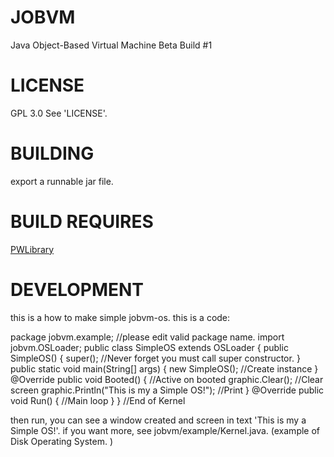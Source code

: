 # JOBVM
Java Object-Based Virtual Machine
Beta Build #1
# LICENSE
GPL 3.0
See 'LICENSE'.
# BUILDING
export a runnable jar file.
# BUILD REQUIRES
[PWLibrary](https://github.com/GodToRun/PWLibrary)
# DEVELOPMENT
this is a how to make simple jobvm-os.
this is a code:

package jobvm.example; //please edit valid package name.
import jobvm.OSLoader;
public class SimpleOS extends OSLoader {
	public SimpleOS() {
		super(); //Never forget you must call super constructor.
	}
	public static void main(String[] args) {
		new SimpleOS(); //Create instance
	}
	@Override
	public void Booted() { //Active on booted
		graphic.Clear(); //Clear screen
		graphic.Println("This is my a Simple OS!"); //Print
	}
	@Override
	public void Run() { //Main loop
	}
}
//End of Kernel

then run, you can see a window created and screen in text 'This is my a Simple OS!'.
if you want more, see jobvm/example/Kernel.java. (example of Disk Operating System. )
